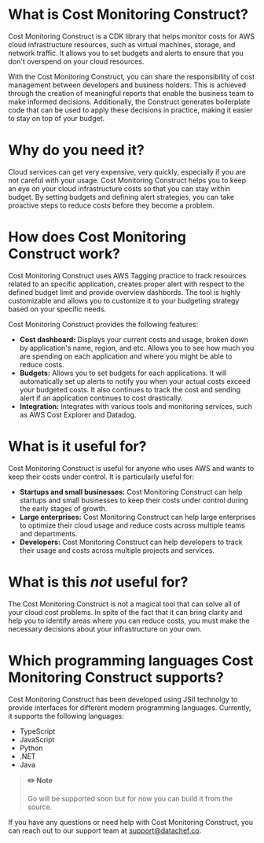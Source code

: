 # What is Cost Monitoring Construct?

Cost Monitoring Construct is a CDK library that helps monitor costs for AWS cloud infrastructure resources, such as virtual machines, storage, and network traffic. It allows you to set budgets and alerts to ensure that you don't overspend on your cloud resources.

With the Cost Monitoring Construct, you can share the responsibility of cost management between developers and business holders. This is achieved through the creation of meaningful reports that enable the business team to make informed decisions. Additionally, the Construct generates boilerplate code that can be used to apply these decisions in practice, making it easier to stay on top of your budget.

# Why do you need it?

Cloud services can get very expensive, very quickly, especially if you are not careful with your usage. Cost Monitoring Construct helps you to keep an eye on your cloud infrastructure costs so that you can stay within budget. By setting budgets and defining alert strategies, you can take proactive steps to reduce costs before they become a problem.

# How does Cost Monitoring Construct work?

Cost Monitoring Construct uses AWS Tagging practice to track resources related to an specific application, creates proper alert with respect to the defined budget limit and provide overview dashbords. The tool is highly customizable and allows you to customize it to your budgeting strategy based on your specific needs.

Cost Monitoring Construct provides the following features:

* **Cost dashboard:** Displays your current costs and usage, broken down by application's name, region, and etc. Allows you to see how much you are spending on each application and where you might be able to reduce costs.
* **Budgets:** Allows you to set budgets for each applications. It will automatically set up alerts to notify you when your actual costs exceed your budgeted costs. It also continues to track the cost and sending alert if an application continues to cost drastically.
* **Integration:** Integrates with various tools and monitoring services, such as AWS Cost Explorer and Datadog.

# What is it useful for?

Cost Monitoring Construct is useful for anyone who uses AWS and wants to keep their costs under control. It is particularly useful for:

* **Startups and small businesses:** Cost Monitoring Construct can help startups and small businesses to keep their costs under control during the early stages of growth.
* **Large enterprises:** Cost Monitoring Construct can help large enterprises to optimize their cloud usage and reduce costs across multiple teams and departments.
* **Developers:** Cost Monitoring Construct can help developers to track their usage and costs across multiple projects and services.

# What is this *not* useful for?

The Cost Monitoring Construct is not a magical tool that can solve all of your cloud cost problems. In spite of the fact that it can bring clarity and help you to identify areas where you can reduce costs, you must make the necessary decisions about your infrastructure on your own.

# Which programming languages Cost Monitoring Construct supports?

Cost Monitoring Construct has been developed using JSII technolgy to provide interfaces for different modern programming languages. Currently, it supports the following languages:

* TypeScript
* JavaScript
* Python
* .NET
* Java

> **✏️ Note**
>
> Go will be supported soon but for now you can build it from the source.

If you have any questions or need help with Cost Monitoring Construct, you can reach out to our support team at [support@datachef.co](mailto:support@datachef.co).
